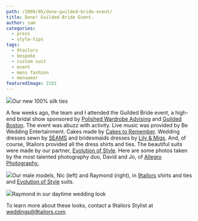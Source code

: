 ```yaml
---
path: /2009/05/done-guilded-bride-event/
title: Done! Guilded Bride Event.
author: sam
categories: 
  - press
  - style-tips
tags: 
  - 9tailors
  - bespoke
  - custom suit
  - event
  - mens fashion
  - menswear
featuredImage: 2181
---
```

[![](http://1.bp.blogspot.com/_RlJ3L7W6dBw/SgGzQm87K1I/AAAAAAAAHew/hbBa0xkbzdA/s400/gb_9.jpg)](http://1.bp.blogspot.com/_RlJ3L7W6dBw/SgGzQm87K1I/AAAAAAAAHew/hbBa0xkbzdA/s1600-h/gb_9.jpg)Our new 100% silk ties

A few weeks ago, the team and I attended the Guilded Bride event, a high-end bridal show sponsored by [Polished Wardrobe Advising](http://polishedadvising.com/) and [Guilded Boston](http://www.guildedboston.com/). The event was abuzz with activity. Live music was provided by Be Wedding Entertainment. Cakes made by [Cakes to Remember](http://www.cakestoremember.biz/). Wedding dresses sewn by [SEAMS](http://www.seamstheshop.com/) and bridesmaids dresses by [Lily & Migs](http://www.lilyandmigs.com/Lily_%26_Migs_Clothing_Habit.html). And, of course, 9tailors provided all the dress shirts and ties. The beautiful suits were made by our partner, [Evolution of Style](http://c11software.com/eos/). Here are some photos taken by the most talented photography duo, David and Jo, of [Allegro Photography.](http://www.allegrophotography.com/)

[![](http://4.bp.blogspot.com/_RlJ3L7W6dBw/SgGzYLtYC4I/AAAAAAAAHe4/8hzFfgmO5J0/s400/gb_11.jpg)](http://4.bp.blogspot.com/_RlJ3L7W6dBw/SgGzYLtYC4I/AAAAAAAAHe4/8hzFfgmO5J0/s1600-h/gb_11.jpg)Our male models, Nic (left) and Raymond (right), in [9tailors](http://beta.9tailors.com/) shirts and ties and [Evolution of Style](http://c11software.com/eos/) suits.

[![](http://2.bp.blogspot.com/_RlJ3L7W6dBw/SgGzGy8HeHI/AAAAAAAAHeo/PAWCIT3w73Q/s400/gb_12.jpg)](http://2.bp.blogspot.com/_RlJ3L7W6dBw/SgGzGy8HeHI/AAAAAAAAHeo/PAWCIT3w73Q/s1600-h/gb_12.jpg)Raymond in our daytime wedding look

To learn more about these looks, contact a 9tailors Stylist at weddings@9tailors.com.